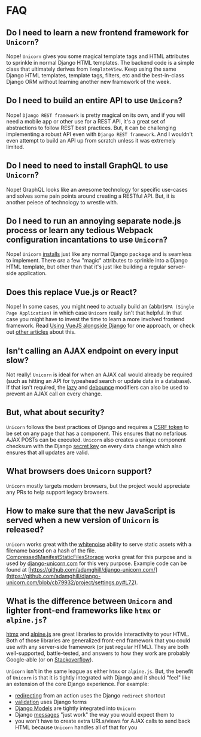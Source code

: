 # FAQ

## Do I need to learn a new frontend framework for `Unicorn`?

Nope! `Unicorn` gives you some magical template tags and HTML attributes to sprinkle in normal Django HTML templates. The backend code is a simple class that ultimately derives from `TemplateView`. Keep using the same Django HTML templates, template tags, filters, etc and the best-in-class Django ORM without learning another new framework of the week.

## Do I need to build an entire API to use `Unicorn`?

Nope! `Django REST framework` is pretty magical on its own, and if you will need a mobile app or other use for a REST API, it's a great set of abstractions to follow REST best practices. But, it can be challenging implementing a robust API even with `Django REST framework`. And I wouldn't even attempt to build an API up from scratch unless it was extremely limited.

## Do I need to need to install GraphQL to use `Unicorn`?

Nope! GraphQL looks like an awesome technology for specific use-cases and solves some pain points around creating a RESTful API. But, it is another peiece of technology to wrestle with.

## Do I need to run an annoying separate node.js process or learn any tedious Webpack configuration incantations to use `Unicorn`?

Nope! `Unicorn` [installs](installation.md) just like any normal Django package and is seamless to implement. There <em>are</em> a few "magic" attributes to sprinkle into a Django HTML template, but other than that it's just like building a regular server-side application.

## Does this replace Vue.js or React?

Nope! In some cases, you might need to actually build an {abbr}`SPA (Single Page Application)` in which case `Unicorn` really isn't that helpful. In that case you might have to invest the time to learn a more involved frontend framework. Read [Using VueJS alongside Django](https://tkainrad.dev/posts/use-vuejs-with-django/) for one approach, or check out [other articles](https://www.django-unicorn.com/articles) about this.

## Isn't calling an AJAX endpoint on every input slow?

Not really! `Unicorn` is ideal for when an AJAX call would already be required (such as hitting an API for typeahead search or update data in a database). If that isn't required, the [lazy](templates.md#lazy) and [debounce](templates.md#debounce) modifiers can also be used to prevent an AJAX call on every change.

## But, what about security?

`Unicorn` follows the best practices of Django and requires a [CSRF token](https://docs.djangoproject.com/en/stable/ref/csrf/#how-it-works) to be set on any page that has a component. This ensures that no nefarious AJAX POSTs can be executed. `Unicorn` also creates a unique component checksum with the Django [secret key](https://docs.djangoproject.com/en/stable/ref/settings/#std:setting-SECRET_KEY) on every data change which also ensures that all updates are valid.

## What browsers does `Unicorn` support?

`Unicorn` mostly targets modern browsers, but the project would appreciate any PRs to help support legacy browsers.

## How to make sure that the new JavaScript is served when a new version of `Unicorn` is released?

`Unicorn` works great with the [whitenoise](https://whitenoise.evans.io/en/stable/) ability to serve static assets with a filename based on a hash of the file. [CompressedManifestStaticFilesStorage](http://whitenoise.evans.io/en/stable/django.html#add-compression-and-caching-support) works great for this purpose and is used by [django-unicorn.com](https://www.django-unicorn.com/) for this very purpose. Example code can be found at [https://github.com/adamghill/django-unicorn.com/](https://github.com/adamghill/django-unicorn.com/blob/cb79932/project/settings.py#L72).

## What is the difference between `Unicorn` and lighter front-end frameworks like `htmx` or `alpine.js`?

[htmx](https://htmx.org/) and [alpine.js](https://github.com/alpinejs/alpine) are great libraries to provide interactivity to your HTML. Both of those libraries are generalized front-end framework that you could use with any server-side framework (or just regular HTML). They are both well-supported, battle-tested, and answers to how they work are probably Google-able (or on [Stackoverflow](https://stackoverflow.com/questions/tagged/alpine.js)).

`Unicorn` isn't in the same league as either `htmx` or `alpine.js`. But, the benefit of `Unicorn` is that it is tightly integrated with Django and it should "feel" like an extension of the core Django experience. For example:

- [redirecting](redirecting.md) from an action uses the Django `redirect` shortcut
- [validation](validation.md) uses Django forms
- [Django Models](django-models.md) are tightly integrated into `Unicorn`
- Django [messages](messages.md) "just work" the way you would expect them to
- you won't have to create extra URLs/views for AJAX calls to send back HTML because `Unicorn` handles all of that for you
